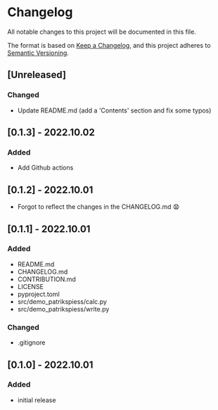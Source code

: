 # Changelog
All notable changes to this project will be documented in this file.

The format is based on [Keep a Changelog](https://keepachangelog.com/en/1.0.0/),
and this project adheres to [Semantic Versioning](https://semver.org/spec/v2.0.0.html).

## [Unreleased]

### Changed

- Update README.md (add a 'Contents' section and fix some typos)

## [0.1.3] - 2022.10.02

### Added

- Add Github actions

## [0.1.2] - 2022.10.01

- Forgot to reflect the changes in the CHANGELOG.md 😧

## [0.1.1] - 2022.10.01
### Added
- README.md
- CHANGELOG.md
- CONTRIBUTION.md
- LICENSE
- pyproject.toml
- src/demo_patrikspiess/calc.py
- src/demo_patrikspiess/write.py

### Changed

- .gitignore

## [0.1.0] - 2022.10.01

### Added
- initial release

